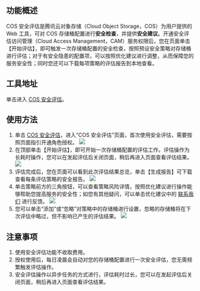 ## 功能概述

COS 安全评估是腾讯云对象存储（Cloud Object Storage，COS）为用户提供的 Web 工具，可对 COS 存储桶配置进行**安全检查**，并提供**安全建议**。开通安全评估访问管理（Cloud Access Management，CAM）服务权限后，您在页面单击【开始评估】，即可触发一次存储桶配置的安全检查，按照预设安全策略对存储桶进行评估；对于有安全隐患的配置项，可以按照优化建议进行调整，从而保障您的服务安全性；同时您还可以下载每项策略的评估报告到本地查看。

## 工具地址

单击进入 [COS 安全评估](https://console.cloud.tencent.com/cos5/assess)。

## 使用方法

1. 单击 [COS 安全评估](https://console.cloud.tencent.com/cos5/assess)，进入“COS 安全评估”页面，首次使用安全评估，需要按照页面指引开通角色授权。
![](https://main.qcloudimg.com/raw/f90031d9a4775c1d758b9b985a2e04c6.png)
2. 在顶部单击【开始评估】，即可开始一次存储桶配置的评估工作。评估操作为长耗时操作，您可以在发起评估后关闭页面，稍后再进入页面查看评估结果。
![](https://main.qcloudimg.com/raw/95c3c31e11c5eeccb89cf5fa2f2be53e.png)
3. 评估完成后，您在页面可以看到此次评估结果总览，单击【生成报告】可下载查看每条评估策略的安全报告。
![](https://main.qcloudimg.com/raw/2c8624da1390e843df7b40ed3f2ceab8.png)
4. 单击策略前方的三角按钮，可以查看策略风险详情，按照优化建议进行操作能够帮助您提高服务的安全性；如您有其他疑问，可以单击优化建议中的 [联系我们](https://cloud.tencent.com/document/product/436/37708) 进行反馈。
![](https://main.qcloudimg.com/raw/24ec6afc492ada3340ea4059278eb9fb.png)
5. 您可以单击“添加”或“忽略”对策略中的存储桶进行设置，忽略的存储桶将在下次评估中略过，但不影响已产生的评估结果。
![](https://main.qcloudimg.com/raw/bbcf11f3bef7ac77d56c2b69f757825b.png)

## 注意事项

1. 使用安全评估功能不收取费用。
2. 授权使用后，每日凌晨会自动对您的存储桶配置进行一次安全评估，您无需频繁触发评估操作。
3. 安全评估操作以异步任务的方式进行，评估耗时过长，您可以在发起评估后关闭页面，稍后再进入页面查看评估结果。

